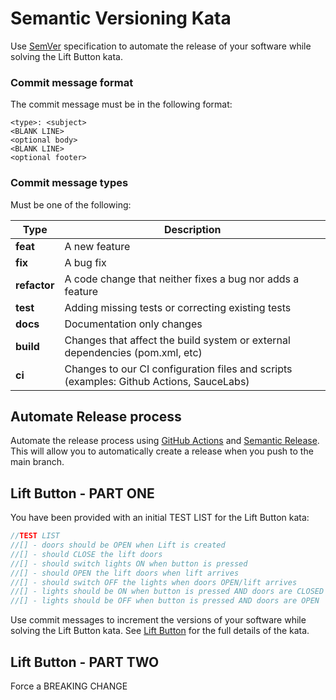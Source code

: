# Semantic Versioning Kata

Use [SemVer](https://semver.org/) specification to automate the release of your software while solving the Lift Button kata.

### Commit message format

The commit message must be in the following format:

```
<type>: <subject>
<BLANK LINE>
<optional body>
<BLANK LINE>
<optional footer>
```

### Commit message types

Must be one of the following:

| Type         | Description                                                                             |
|--------------|-----------------------------------------------------------------------------------------|
| **feat**     | A new feature                                                                           |
| **fix**      | A bug fix                                                                               |
| **refactor** | A code change that neither fixes a bug nor adds a feature                               |
| **test**     | Adding missing tests or correcting existing tests                                       |
| **docs**     | Documentation only changes                                                              |
| **build**    | Changes that affect the build system or external dependencies (pom.xml, etc)            |
| **ci**       | Changes to our CI configuration files and scripts (examples: Github Actions, SauceLabs) |

## Automate Release process

Automate the release process using [GitHub Actions](https://github.com/ibanFR/semantic-versioning-kata/actions) and
[Semantic Release](https://semantic-release.gitbook.io/semantic-release). This will allow you to automatically create a
release when you push to the main branch.

## Lift Button - PART ONE

You have been provided with an initial TEST LIST for the Lift Button kata:

```java
//TEST LIST
//[] - doors should be OPEN when Lift is created
//[] - should CLOSE the lift doors
//[] - should switch lights ON when button is pressed
//[] - should OPEN the lift doors when lift arrives
//[] - should switch OFF the lights when doors OPEN/lift arrives
//[] - lights should be ON when button is pressed AND doors are CLOSED
//[] - lights should be OFF when button is pressed AND doors are OPEN
```

Use commit messages to increment the versions of your software while solving the Lift Button kata.
See [Lift Button](src/test/java/com/ibanfr/liftbutton/readme.md) for the full details of the kata.

## Lift Button - PART TWO
Force a BREAKING CHANGE





